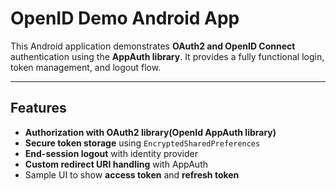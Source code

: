 # OpenID Demo Android App

This Android application demonstrates **OAuth2 and OpenID Connect** authentication using the **AppAuth library**. It provides a fully functional login, token management, and logout flow.

---

## Features

* **Authorization with OAuth2 library(OpenId AppAuth library)**
* **Secure token storage** using `EncryptedSharedPreferences`
* **End-session logout** with identity provider
* **Custom redirect URI handling** with AppAuth
* Sample UI to show **access token** and **refresh token**


